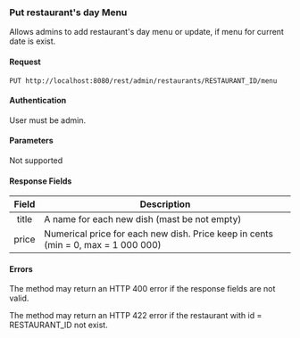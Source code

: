 ### Put restaurant's day Menu
Allows admins to add restaurant's day menu or update, if menu for current date is exist.

#### Request
`PUT http://localhost:8080/rest/admin/restaurants/RESTAURANT_ID/menu`

#### Authentication
User must be admin.

#### Parameters
Not supported

#### Response Fields
| Field  | Description                                                                      |
|:------:|----------------------------------------------------------------------------------|
| title  | A name for each new dish (mast be not empty)                                     |
| price  | Numerical price for each new dish. Price keep in cents (min = 0, max = 1 000 000)|

#### Errors
The method may return an HTTP 400 error if the response fields are not valid.

The method may return an HTTP 422 error if the restaurant with id = RESTAURANT_ID not exist.